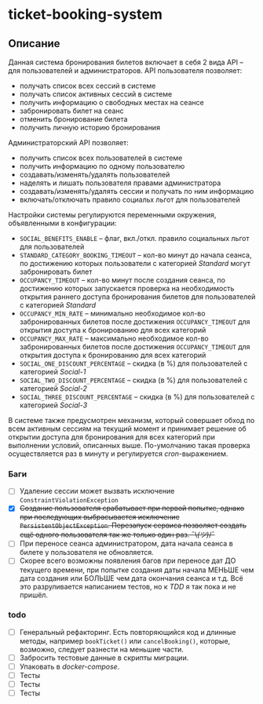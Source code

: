 # ticket-booking-system

## Описание

Данная система бронирования билетов включает в себя 2 вида API – для пользователей и администраторов. API пользователя позволяет:

- получать список всех сессий в системе
- получать список активных сессий в системе
- получить информацию о свободных местах на сеансе
- забронировать билет на сеанс
- отменить бронирование билета
- получить личную историю бронирования

Администраторский API позволяет:

- получить список всех пользователей в системе
- получить информацию по одному пользователю
- создавать/изменять/удалять пользователей
- наделять и лишать пользователя правами администратора
- создавать/изменять/удалять сессии и получать по ним информацию
- включать/отключать правило социальх льгот для пользователей

Настройки системы регулируются переменными окружения, объявленными в конфигурации:

- `SOCIAL_BENEFITS_ENABLE` – флаг, вкл./откл. правило социальных льгот для пользователей
- `STANDARD_CATEGORY_BOOKING_TIMEOUT` – кол-во минут до начала сеанса, по достижению которых пользователи с категорией _Standard_ могут забронировать билет
- `OCCUPANCY_TIMEOUT` – кол-во минут после создания сеанса, по достижению которых запускается проверка на необходимость открытия раннего доступа бронирования билетов для пользователей с категорией _Standard_
- `OCCUPANCY_MIN_RATE` – минимально необходимое кол-во забронированных билетов после достижения `OCCUPANCY_TIMEOUT` для открытия доступа к бронированию для всех категорий
- `OCCUPANCY_MAX_RATE` – максимально необходимое кол-во забронированных билетов после достижения `OCCUPANCY_TIMEOUT` для открытия доступа к бронированию для всех категорий
- `SOCIAL_ONE_DISCOUNT_PERCENTAGE` – скидка (в %) для пользователей с категорией _Social-1_
- `SOCIAL_TWO_DISCOUNT_PERCENTAGE` – скидка (в %) для пользователей с категорией _Social-2_
- `SOCIAL_THREE_DISCOUNT_PERCENTAGE` – скидка (в %) для пользователей с категорией _Social-3_

В системе также предусмотрен механизм, который совершает обход по всем активным сессиям на текущий момент и принимает решение об открытии доступа для бронирования для всех категорий при выполнении условий, описанных выше. По-умолчанию такая проверка осуществляется раз в минуту и регулируется _cron_-выражением.

### Баги

- [ ] Удаление сессии может вызвать исключение `ConstraintViolationException`
- [x] ~~Создание пользователя срабатывает при первой попытке, однако при последующих выбрасывается исключение `PersistentObjectException`. Перезапуск сервиса позволяет создать ещё одного пользователя так же только один раз. ¯\\_(ツ)_/¯~~
- [ ] При переносе сеанса администратором, дата начала сеанса в билете у пользователя не обновляется.
- [ ] Скорее всего возможны появления багов при переносе дат ДО текущего времени, при попытке создания даты начала МЕНЬШЕ чем дата создания или БОЛЬШЕ чем дата окончания сеанса и т.д. Всё это разруливается написанием тестов, но к _TDD_ я так пока и не пришёл.

### todo

- [ ] Генеральный рефакторинг. Есть повторяющийся код и длинные методы, например `bookTicket()` или `cancelBooking()`, которые, возможно, следует разнести на меньшие части.  
- [ ] Забросить тестовые данные в скрипты миграции.
- [ ] Упаковать в _docker-compose_.
- [ ] Тесты
- [ ] Тесты
- [ ] Тесты
